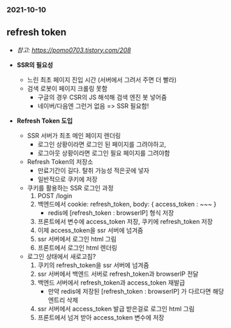 ### 2021-10-10

## refresh token
- *참고: https://pomo0703.tistory.com/208*
- **SSR의 필요성**
    - 느린 최초 페이지 진입 시간 (서버에서 그려서 주면 더 빨라)
    - 검색 로봇이 페이지 크롤링 못함 
        - 구글의 경우 CSR의 JS 해석해 검색 엔진 봇 넣어줌
        - 네이버/다음엔 그런거 없음 => SSR 필요함!

- **Refresh Token 도입**
    - SSR 서버가 최초 메인 페이지 렌더링
        - 로그인 상황이라면 로그인 된 페이지를 그려야하고, 
        - 로그아웃 상황이라면 로그인 필요 페이지를 그려야함 
    - Refresh Token의 저장소
        - 만료기간이 길다. 탈취 가능성 적은곳에 넣자
        - 일반적으로 쿠키에 저장
    - 쿠키를 활용하는 SSR 로그인 과정
        1. POST /login
        2. 백엔드에서 cookie: refresh_token, body: { access_token : ~~~ }
            - redis에 [refresh_token : browserIP] 형식 저장
        3. 프론트에서 변수에 access_token 저장, 쿠키에 refresh_token 저장
        4. 이제 access_token을 ssr 서버에 넘겨줌
        5. ssr 서버에서 로그인 html 그림
        6. 프론트에서 로그인 html 렌더링
    - 로그인 상태에서 새로고침?
        1. 쿠키의 refresh_token을 ssr 서버에 넘겨줌
        2. ssr 서버에서 백엔드 서버로 refresh_token과 browserIP 전달
        3. 백엔드 서버에서 refresh_token과 access_token 재발급
            - 만약 redis에 저장된 [refresh_token : browserIP] 가 다르다면 해당 엔트리 삭제
        4. ssr 서버에서 access_token 발급 받은걸로 로그인 html 그림
        5. 프론트에서 넘겨 받아 access_token 변수에 저장